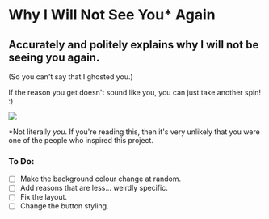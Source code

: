 # Why I Will Not See You\* Again

## Accurately and politely explains why I will not be seeing you again.

(So you can't say that I ghosted you.)

If the reason you get doesn't sound like you, you can just take another spin! :)

![](https://media.giphy.com/media/l0HlJzEt0SMAGwNO0/giphy.gif)

\*Not literally *you*. If you're reading this, then it's very unlikely that you were one of the people who inspired this project.

### To Do:
- [ ] Make the background colour change at random.
- [ ] Add reasons that are less... weirdly specific.
- [ ] Fix the layout.
- [ ] Change the button styling.
